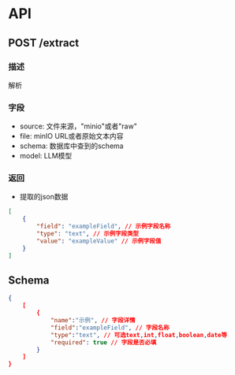 # API
## POST /extract
### 描述
解析
### 字段
- source: 文件来源，"minio"或者"raw"
- file: minIO URL或者原始文本内容
- schema: 数据库中查到的schema
- model: LLM模型
### 返回
- 提取的json数据
```json
[
    {
        "field": "exampleField", // 示例字段名称
        "type": "text", // 示例字段类型
        "value": "exampleValue" // 示例字段值
    }
]
```
## Schema
```json
{
    [
        {
            "name":"示例", // 字段详情
            "field":"exampleField", // 字段名称
            "type":"text", // 可选text,int,float,boolean,date等
            "required": true // 字段是否必填
        }
    ]
}